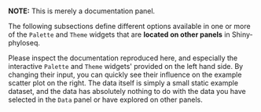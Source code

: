 # 

**NOTE:** This is merely a documentation panel.

The following subsections define
different options available
in one or more of the `Palette` and `Theme` widgets
that are **located on other panels**
in Shiny-phyloseq.

Please inspect the documentation reproduced here,
and especially the interactive `Palette` and `Theme` widgets'
provided on the left hand side.
By changing their input,
you can quickly see their influence on the example scatter plot on the right.
The data itself is simply a small static example dataset,
and the data has absolutely nothing to do
with the data you have selected in the `Data` panel
or have explored on other panels.
